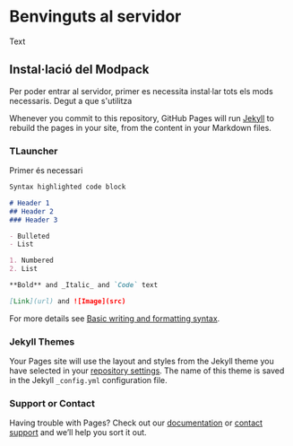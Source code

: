 # Benvinguts al servidor
Text

## Instal·lació del Modpack

Per poder entrar al servidor, primer es necessita instal·lar tots els mods necessaris. Degut a que s'utilitza 

Whenever you commit to this repository, GitHub Pages will run [Jekyll](https://jekyllrb.com/) to rebuild the pages in your site, from the content in your Markdown files.

### TLauncher

Primer és necessari 

```markdown
Syntax highlighted code block

# Header 1
## Header 2
### Header 3

- Bulleted
- List

1. Numbered
2. List

**Bold** and _Italic_ and `Code` text

[Link](url) and ![Image](src)
```

For more details see [Basic writing and formatting syntax](https://docs.github.com/en/github/writing-on-github/getting-started-with-writing-and-formatting-on-github/basic-writing-and-formatting-syntax).

### Jekyll Themes

Your Pages site will use the layout and styles from the Jekyll theme you have selected in your [repository settings](https://github.com/zwoosks/web-minecraft/settings/pages). The name of this theme is saved in the Jekyll `_config.yml` configuration file.

### Support or Contact

Having trouble with Pages? Check out our [documentation](https://docs.github.com/categories/github-pages-basics/) or [contact support](https://support.github.com/contact) and we’ll help you sort it out.
